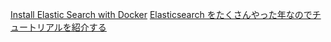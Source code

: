 [Install Elastic Search with Docker](https://www.elastic.co/guide/en/elasticsearch/reference/current/docker.html)
[Elasticsearch をたくさんやった年なのでチュートリアルを紹介する](https://qiita.com/k-waragai/items/c6145c965f79a13b9093#rails%E3%81%AE%E6%BA%96%E5%82%99)
